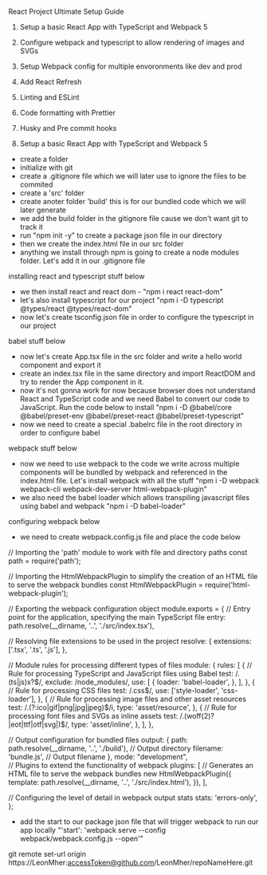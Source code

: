 React Project Ultimate Setup Guide 

1. Setup a basic React App with TypeScript and Webpack 5
2. Configure webpack and typescript to allow rendering of images and SVGs
3. Setup Webpack config for multiple envoronments like dev and prod
4. Add React Refresh
5. Linting and ESLint
6. Code formatting with Prettier
7. Husky and Pre commit hooks



1. Setup a basic React App with TypeScript and Webpack 5


- create a folder 
- initialize with git
- create a .gitignore file which we will later use to ignore the files to be commited
- create a 'src' folder
- create anoter folder 'build' this is for our bundled code which we will later generate
- we add the build folder in the gitignore file cause we don't want git to track it
- run "npm init -y" to create a package json file in our directory
- then we create the index.html file in our src folder 
- anything we install through npm is going to create a node modules folder. Let's add it in our
  .gitignore file



installing react and typescript stuff below

- we then install react and react dom - "npm i react react-dom"
- let's also install typescript for our project "npm i -D typescript @types/react @types/react-dom"
- now let's create tsconfig.json file in order to configure the typescript in our project



babel stuff below

- now let's create App.tsx file in the src folder and write a hello world component and export it
- create an index.tsx file in the same directory and import ReactDOM and try to render the App
  component in it.
- now it's not gonna work for now because browser does not understand React and TypeScript code
  and we need Babel to convert our code to JavaScript. Run the code below to install 
  "npm i -D @babel/core @babel/preset-env @babel/preset-react @babel/preset-typescript"
- now we need to create a special .babelrc file in the root directory in order to configure
  babel


webpack stuff below

- now we need to use webpack to the code we write across multiple components will be bundled
  by webpack and referenced in the index.html file. Let's install webpack with all the stuff
  "npm i -D webpack webpack-cli webpack-dev-server html-webpack-plugin"
- we also need the babel loader which allows transpiling javascript files using babel and webpack
  "npm i -D babel-loader"


configuring webpack below

- we need to create webpack.config.js file and place the code below 

// Importing the 'path' module to work with file and directory paths
const path = require('path');

// Importing the HtmlWebpackPlugin to simplify the creation of an HTML file to serve the webpack bundles
const HtmlWebpackPlugin = require('html-webpack-plugin');

// Exporting the webpack configuration object
module.exports = {
  // Entry point for the application, specifying the main TypeScript file
  entry: path.resolve(__dirname, '..', './src/index.tsx'),

  // Resolving file extensions to be used in the project
  resolve: {
    extensions: ['.tsx', '.ts', '.js'],
  },

  // Module rules for processing different types of files
  module: {
    rules: [
      {
        // Rule for processing TypeScript and JavaScript files using Babel
        test: /\.(ts|js)x?$/,
        exclude: /node_modules/,
        use: [
          {
            loader: 'babel-loader',
          },
        ],
      },
      {
        // Rule for processing CSS files
        test: /\.css$/,
        use: ['style-loader', 'css-loader'],
      },
      {
        // Rule for processing image files and other asset resources
        test: /\.(?:ico|gif|png|jpg|jpeg)$/i,
        type: 'asset/resource',
      },
      {
        // Rule for processing font files and SVGs as inline assets
        test: /\.(woff(2)?|eot|ttf|otf|svg|)$/,
        type: 'asset/inline',
      },
    ],
  },

  // Output configuration for bundled files
  output: {
    path: path.resolve(__dirname, '..', './build'), // Output directory
    filename: 'bundle.js', // Output filename
  },
mode: "development",	
  // Plugins to extend the functionality of webpack
  plugins: [
    // Generates an HTML file to serve the webpack bundles
    new HtmlWebpackPlugin({
      template: path.resolve(__dirname, '..', './src/index.html'),
    }),
  ],

  // Configuring the level of detail in webpack output stats
  stats: 'errors-only',
};


- add the start to our package json file that will trigger webpack to run our app locally
  "'start': 'webpack serve --config webpack/webpack.config.js --open'"
 


git remote set-url origin https://LeonMher:accessToken@github.com/LeonMher/repoNameHere.git
